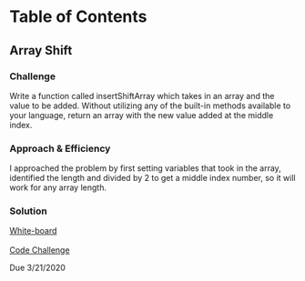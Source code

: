 # Table of Contents

## Array Shift

### Challenge
Write a function called insertShiftArray which takes in an array and the value to be added. Without utilizing any of the built-in methods available to your language, return an array with the new value added at the middle index.

### Approach & Efficiency
I approached the problem by first setting variables that took in the array, identified the length and divided by 2 to get a middle index number, so it will work for any array length.  

### Solution
[White-board](./assets/ArrayShiftWhiteboard.png)</br></br>
[Code Challenge](array-shift.js)

Due 3/21/2020